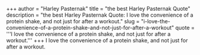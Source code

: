 +++
author = "Harley Pasternak"
title = "the best Harley Pasternak Quote"
description = "the best Harley Pasternak Quote: I love the convenience of a protein shake, and not just for after a workout."
slug = "i-love-the-convenience-of-a-protein-shake-and-not-just-for-after-a-workout"
quote = '''I love the convenience of a protein shake, and not just for after a workout.'''
+++
I love the convenience of a protein shake, and not just for after a workout.
